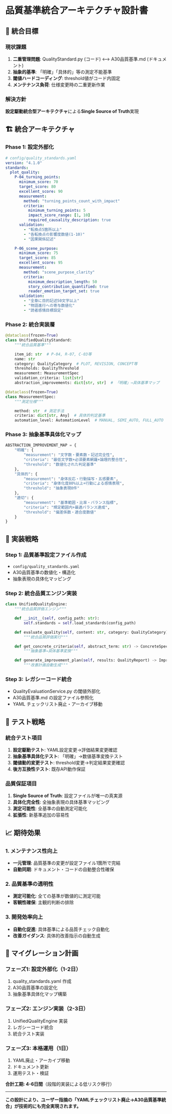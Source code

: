 # 品質基準統合アーキテクチャ設計書

## 🎯 統合目標

### 現状課題
1. **二重管理問題**: QualityStandard.py (コード) ⟷ A30品質基準.md (ドキュメント)
2. **抽象的基準**: 「明確」「具体的」等の測定不能基準
3. **閾値ハードコーディング**: threshold値がコード内固定
4. **メンテナンス負荷**: 仕様変更時の二重更新作業

### 解決方針
**設定駆動統合型アーキテクチャ**による**Single Source of Truth**実現

## 🏗️ 統合アーキテクチャ

### Phase 1: 設定外部化
```yaml
# config/quality_standards.yaml
version: "4.1.0"
standards:
  plot_quality:
    P-04_turning_points:
      minimum_score: 70
      target_score: 80
      excellent_score: 90
      measurement:
        method: "turning_points_count_with_impact"
        criteria:
          minimum_turning_points: 5
          impact_score_range: [1, 10]
          required_causality_description: true
      validation:
        - "転換点5箇所以上"
        - "各転換点の影響度数値(1-10)"
        - "因果関係記述"

    P-06_scene_purpose:
      minimum_score: 75
      target_score: 85
      excellent_score: 95
      measurement:
        method: "scene_purpose_clarity"
        criteria:
          minimum_description_length: 50
          story_contribution_quantified: true
          reader_emotion_target_set: true
      validation:
        - "全章に目的記述50文字以上"
        - "物語進行への寄与数値化"
        - "読者感情目標設定"
```

### Phase 2: 統合実装層
```python
@dataclass(frozen=True)
class UnifiedQualityStandard:
    """統合品質基準"""

    item_id: str  # P-04, R-07, C-03等
    name: str
    category: QualityCategory  # PLOT, REVISION, CONCEPT等
    thresholds: QualityThreshold
    measurement: MeasurementSpec
    validation_criteria: list[str]
    abstraction_improvements: dict[str, str]  # 「明確」→具体基準マップ

@dataclass(frozen=True)
class MeasurementSpec:
    """測定仕様"""

    method: str  # 測定手法
    criteria: dict[str, Any]  # 具体的判定基準
    automation_level: AutomationLevel  # MANUAL, SEMI_AUTO, FULL_AUTO
```

### Phase 3: 抽象基準具体化マップ
```python
ABSTRACTION_IMPROVEMENT_MAP = {
    "明確": {
        "measurement": "文字数・要素数・記述完全性",
        "criteria": "最低文字数+必須要素網羅+論理的整合性",
        "threshold": "数値化された判定基準"
    },
    "具体的": {
        "measurement": "身体反応・行動描写・五感要素",
        "criteria": "身体化度80%以上+行動による感情表現",
        "threshold": "抽象表現0件"
    },
    "適切": {
        "measurement": "基準範囲・比率・バランス指標",
        "criteria": "規定範囲内+最適バランス達成",
        "threshold": "偏差係数・適合度数値"
    }
}
```

## 🔧 実装戦略

### Step 1: 品質基準設定ファイル作成
- `config/quality_standards.yaml`
- A30品質基準の数値化・構造化
- 抽象表現の具体化マッピング

### Step 2: 統合品質エンジン実装
```python
class UnifiedQualityEngine:
    """統合品質評価エンジン"""

    def __init__(self, config_path: str):
        self.standards = self.load_standards(config_path)

    def evaluate_quality(self, content: str, category: QualityCategory) -> QualityReport:
        """統合品質評価実行"""

    def get_concrete_criteria(self, abstract_term: str) -> ConcreteSpec:
        """抽象基準→具体基準変換"""

    def generate_improvement_plan(self, results: QualityReport) -> ImprovementPlan:
        """改善計画自動生成"""
```

### Step 3: レガシーコード統合
- QualityEvaluationService.py の閾値外部化
- A30品質基準.md の設定ファイル参照化
- YAML チェックリスト廃止・アーカイブ移動

## 🧪 テスト戦略

### 統合テスト項目
1. **設定駆動テスト**: YAML設定変更→評価結果変更確認
2. **抽象基準具体化テスト**: 「明確」→数値基準変換テスト
3. **閾値動的変更テスト**: threshold変更→判定結果変更確認
4. **後方互換性テスト**: 既存API動作保証

### 品質保証項目
1. **Single Source of Truth**: 設定ファイルが唯一の真実源
2. **具体化完全性**: 全抽象表現の具体基準マッピング
3. **測定可能性**: 全基準の自動測定可能化
4. **拡張性**: 新基準追加の容易性

## 📈 期待効果

### 1. メンテナンス性向上
- **一元管理**: 品質基準の変更が設定ファイル1箇所で完結
- **自動同期**: ドキュメント・コードの自動整合性確保

### 2. 品質基準の透明性
- **測定可能化**: 全ての基準が数値的に測定可能
- **客観性確保**: 主観的判断の排除

### 3. 開発効率向上
- **自動化促進**: 具体基準による品質チェック自動化
- **改善ガイダンス**: 具体的改善指示の自動生成

## 🚀 マイグレーション計画

### フェーズ1: 設定外部化（1-2日）
1. quality_standards.yaml 作成
2. A30品質基準の設定化
3. 抽象基準具体化マップ構築

### フェーズ2: エンジン実装（2-3日）
1. UnifiedQualityEngine 実装
2. レガシーコード統合
3. 統合テスト実装

### フェーズ3: 本格運用（1日）
1. YAML廃止・アーカイブ移動
2. ドキュメント更新
3. 運用テスト・検証

**合計工期: 4-6日間**（段階的実装による低リスク移行）

---

**この設計により、ユーザー指摘の「YAMLチェックリスト廃止→A30品質基準統合」が技術的にも完全実現されます。**
